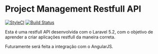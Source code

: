 # Project Management Restfull API
[![StyleCI](https://styleci.io/repos/58147256/shield)](https://styleci.io/repos/58147256)
[![Build Status](https://travis-ci.org/fhb12345/Project-Management-Restfull-API.svg?branch=master)](https://travis-ci.org/fhb12345/Project-Management-Restfull-API)

Esta é uma restfull API desenvolvida com o Laravel 5.2, com o objetivo de aprender a criar aplicações restfull da maneira correta.

Futuramente será feita a integração com o AngularJS.
